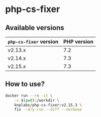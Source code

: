 # php-cs-fixer

## Available versions

| `php-cs-fixer` version | PHP version |
|------------------------|-------------|
| v2.13.x                | 7.2         |
| v2.14.x                | 7.3         |
| v2.15.x                | 7.3         |

## How to use?

```bash
docker run --rm -it \
    -v $(pwd):/workdir \
    knplabs/php-cs-fixer:v2.15.3 \
    fix --dry-run --diff --verbose
```
